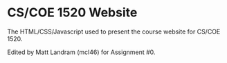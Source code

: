 CS/COE 1520 Website
===================

The HTML/CSS/Javascript used to present the course website for CS/COE 1520.

Edited by Matt Landram (mcl46) for Assignment #0.
